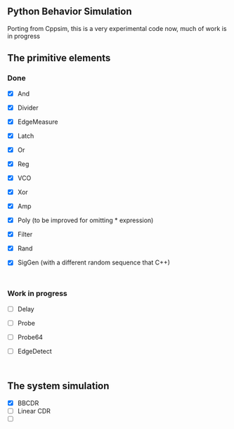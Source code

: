## Python Behavior Simulation

Porting from Cppsim, this is a very experimental code now, much of work is in progress



## The primitive elements

### Done

- [x] And

- [x] Divider

- [x] EdgeMeasure

- [x] Latch

- [x] Or

- [x] Reg

- [x] VCO

- [x] Xor

- [x] Amp

- [x] Poly (to be improved for omitting * expression)

- [x] Filter

- [x] Rand

- [x] SigGen (with a different random sequence that C++)

      ​

### Work in progress

- [ ] Delay

- [ ] Probe

- [ ] Probe64

- [ ] EdgeDetect

      ​

## The system simulation

- [x] BBCDR
- [ ] Linear CDR
- [ ] ​